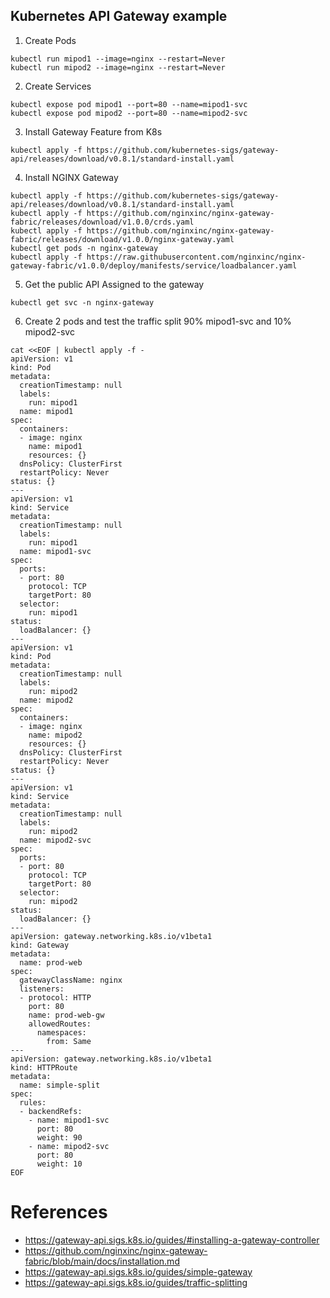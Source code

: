 ## Kubernetes API Gateway example

1. Create Pods
```
kubectl run mipod1 --image=nginx --restart=Never
kubectl run mipod2 --image=nginx --restart=Never
```
2. Create Services
```
kubectl expose pod mipod1 --port=80 --name=mipod1-svc
kubectl expose pod mipod2 --port=80 --name=mipod2-svc
```
3. Install Gateway Feature from K8s
```
kubectl apply -f https://github.com/kubernetes-sigs/gateway-api/releases/download/v0.8.1/standard-install.yaml
```
4. Install NGINX Gateway
```
kubectl apply -f https://github.com/kubernetes-sigs/gateway-api/releases/download/v0.8.1/standard-install.yaml
kubectl apply -f https://github.com/nginxinc/nginx-gateway-fabric/releases/download/v1.0.0/crds.yaml
kubectl apply -f https://github.com/nginxinc/nginx-gateway-fabric/releases/download/v1.0.0/nginx-gateway.yaml
kubectl get pods -n nginx-gateway
kubectl apply -f https://raw.githubusercontent.com/nginxinc/nginx-gateway-fabric/v1.0.0/deploy/manifests/service/loadbalancer.yaml
```
5. Get the public API Assigned to the gateway
```
kubectl get svc -n nginx-gateway
```
6. Create 2 pods and test the traffic split 90% mipod1-svc and 10% mipod2-svc
```
cat <<EOF | kubectl apply -f -
apiVersion: v1
kind: Pod
metadata:
  creationTimestamp: null
  labels:
    run: mipod1
  name: mipod1
spec:
  containers:
  - image: nginx
    name: mipod1
    resources: {}
  dnsPolicy: ClusterFirst
  restartPolicy: Never
status: {}
---
apiVersion: v1
kind: Service
metadata:
  creationTimestamp: null
  labels:
    run: mipod1
  name: mipod1-svc
spec:
  ports:
  - port: 80
    protocol: TCP
    targetPort: 80
  selector:
    run: mipod1
status:
  loadBalancer: {}
---
apiVersion: v1
kind: Pod
metadata:
  creationTimestamp: null
  labels:
    run: mipod2
  name: mipod2
spec:
  containers:
  - image: nginx
    name: mipod2
    resources: {}
  dnsPolicy: ClusterFirst
  restartPolicy: Never
status: {}
---
apiVersion: v1
kind: Service
metadata:
  creationTimestamp: null
  labels:
    run: mipod2
  name: mipod2-svc
spec:
  ports:
  - port: 80
    protocol: TCP
    targetPort: 80
  selector:
    run: mipod2
status:
  loadBalancer: {}
---
apiVersion: gateway.networking.k8s.io/v1beta1
kind: Gateway
metadata:
  name: prod-web
spec:
  gatewayClassName: nginx
  listeners:
  - protocol: HTTP
    port: 80
    name: prod-web-gw
    allowedRoutes:
      namespaces:
        from: Same
---
apiVersion: gateway.networking.k8s.io/v1beta1
kind: HTTPRoute
metadata:
  name: simple-split
spec:
  rules:
  - backendRefs:
    - name: mipod1-svc
      port: 80
      weight: 90
    - name: mipod2-svc
      port: 80
      weight: 10
EOF
```

# References
- https://gateway-api.sigs.k8s.io/guides/#installing-a-gateway-controller
- https://github.com/nginxinc/nginx-gateway-fabric/blob/main/docs/installation.md
- https://gateway-api.sigs.k8s.io/guides/simple-gateway
- https://gateway-api.sigs.k8s.io/guides/traffic-splitting
